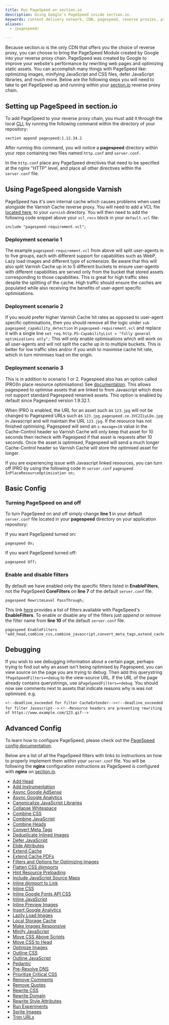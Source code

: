 ```yaml
---
title: Run PageSpeed on section.io
description: Using Google's PageSpeed inside section.io.
keywords: content delivery network, CDN, pagespeed, reverse proxies, proxy, proxy template
aliases:
  - /pagespeed/

---
```


Because section.io is the only CDN that offers you the choice of reverse proxy, you can choose to bring the PageSpeed Module created by Google into your reverse proxy chain. PageSpeed was created by Google to improve your website's performance by rewriting web pages and optimizing static assets. You can accomplish many things with PageSpeed like: optimizing images, minifying JavaScript and CSS files, defer JavaScript libraries, and much more. Below are the following steps you will need to take to get PageSpeed up and running within your [section.io](https://www.section.io) reverse proxy chain.

## Setting up PageSpeed in section.io

To add PageSpeed to your reverse proxy chain, you must add it through the local [CLI](/docs/local-development), by running the following command within the directory of your repository:

    section append pagespeed:1.12.34.2

After running this command, you will notice a **pagespeed** directory within your repo containing two files named `http.conf` and `server.conf`.

In the `http.conf` place any PageSpeed directives that need to be specified at the nginx "HTTP" level, and place all other directives within the `server.conf` file.

## Using PageSpeed alongside Varnish

PageSpeed has it's own internal cache which causes problems when used alongside the Varnish Cache reverse proxy. You will need to add a VCL file [located here](https://gist.github.com/section-io-gists/dcda5a05d1006e3b8c8bd17e7105749c), to your `varnish` directory. You will then need to add the following code snippet above your `vcl_recv` block in your `default.vcl` file:

```
include "pagespeed-requirement.vcl";
```

### Deployment scenario 1

The example `pagespeed-requirement.vcl` from above will split user-agents in to five groups, each with different support for capabilities such as WebP, Lazy load images and different type of screensize. Be aware that this will also split Varnish Cache  up in to 5 different buckets to ensure user-agents with different capabilities are served only from the bucket that stored assets corresponding to those capabilities. This is great for high traffic sites despite the splitting of the cache. High traffic should ensure the caches are populated while also receiving the benefits of user-agent specific optimisations.

### Deployment scenario 2

If you would prefer higher Varnish Cache  hit rates as opposed to user-agent specific optimisations, then you should remove all the logic under `sub pagespeed_capability_detection` in `pagespeed-requirement.vcl` and replace it with a single line
```set req.http.PS-CapabilityList = "fully general optimizations only";```
This will only enable optimisations which will work on all user-agents and will not split the cache up in to multiple buckets. This is better for low traffic sites and/or if you wish to maximise cache hit rate, which in turn minimises load on the origin.

### Deployment scenario 3

This is in addition to scenario 1 or 2. Pagespeed also has an option called IPRO(In place resource optimisations) See [documentation](https://modpagespeed.com/doc/system#ipro). This allows pagespeed to optimise assets that are linked to from Javascript which does not support standard Pagespeed renamed assets. This option is enabled by default since Pagespeed version 1.9.32.1.

When IPRO is enabled, the URL for an asset such as `123.jpg` will not be changed to Pagespeed URLs such as `123.jpg.pagespeed.ce.3VC2ZiyLDo.jpg` in Javascript and will maintain the URL `123.jpg`. If the resource has not finished optimising, Pagespeed will send an `s-maxage=10` value in the Cache-Control header so Varnish Cache will only keep that asset for 10 seconds then recheck with Pagespeed if that asset is requests after 10 seconds. Once the asset is optimised, Pagespeed will send a much longer Cache-Control header so Varnish Cache will store the optimised asset for longer.

If you are experiencing issue with Javascript linked resources, you can turn off IPRO by using the following code in `server.conf`
```pagespeed InPlaceResourceOptimization on;```



## Basic Config

### Turning PageSpeed on and off

To turn PageSpeed on and off simply change **line 1** in your default `server.conf` file located in your **pagespeed** directory on your application repository:

If you want PageSpeed turned on:

    pagespeed On;

If you want PageSpeed turned off:

    pagespeed Off;

### Enable and disable filters

By default we have enabled only the specific filters listed in **EnableFilters**, not the PageSpeed **CoreFilters** on **line 7** of the default `server.conf` file.

    pagespeed RewriteLevel PassThrough;

This link [here](https://modpagespeed.com/doc/config_filters#enabling) provides a list of filters available with PageSpeed's **EnableFilters**. To enable or disable any of the filters just *append* or *remove* the filter name from **line 10** of the default `server.conf` file.

    pagespeed EnableFilters "add_head,combine_css,combine_javascript,convert_meta_tags,extend_cache,fallback_rewrite_css_urls,flatten_css_imports,inline_css,inline_import_to_link,inline_javascript,rewrite_css,rewrite_images,rewrite_javascript,rewrite_style_attributes_with_url";

## Debugging
If you wish to see debugging information about a certain page, perhaps trying to find out why an asset isn't being optimised by Pagespeed, you can view source on the page you are trying to debug. Then add this querystring `?PageSpeedFilters=+debug` to the view-source URL. If the URL of the page already contains querystrings, use `&PageSpeedFilters=+debug`. You should now see comments next to assets that indicate reasons why is was not optimised. e.g.

```<!--deadline_exceeded for filter CacheExtender--><!--deadline_exceeded for filter Javascript-->```
```<!--Resource headers are preventing rewriting of https://www.example.com/123.gif-->```

## Advanced Config

To learn how to configure PageSpeed, please check out the [PageSpeed config documentation](https://modpagespeed.com/doc/config_filters).

Below are a list of all the PageSpeed filters with links to instructions on how to properly implement them within your `server.conf` file. You will be following the **nginx** configuration instructions as PageSpeed is configured with **nginx** on [section.io](https://www.section.io).

* [Add Head](https://modpagespeed.com/doc/filter-head-add)
* [Add Instrumentation](https://modpagespeed.com/doc/filter-instrumentation-add)
* [Async Google AdSense](https://modpagespeed.com/doc/filter-make-show-ads-async)
* [Async Google Analytics](https://modpagespeed.com/doc/filter-make-google-analytics-async)
* [Canonicalize JavaScript Libraries](https://modpagespeed.com/doc/filter-canonicalize-js)
* [Collapse Whitespace](https://modpagespeed.com/doc/filter-whitespace-collapse)
* [Combine CSS](https://modpagespeed.com/doc/filter-css-combine)
* [Combine JavaScript](https://modpagespeed.com/doc/filter-js-combine)
* [Combine Heads](https://modpagespeed.com/doc/filter-head-combine)
* [Convert Meta Tags](https://modpagespeed.com/doc/filter-convert-meta-tags)
* [Deduplicate Inlined Images](https://modpagespeed.com/doc/filter-dedup-inlined-images)
* [Defer JavaScript](https://modpagespeed.com/doc/filter-js-defer)
* [Elide Attributes](https://modpagespeed.com/doc/filter-attribute-elide)
* [Extend Cache](https://modpagespeed.com/doc/filter-cache-extend)
* [Extend Cache PDFs](https://modpagespeed.com/doc/filter-cache-extend-pdfs)
* [Filters and Options for Optimizing Images](https://modpagespeed.com/doc/reference-image-optimize)
* [Flatten CSS @imports](https://modpagespeed.com/doc/filter-flatten-css-imports)
* [Hint Resource Preloading](https://modpagespeed.com/doc/filter-hint-preload-subresources)
* [Include JavaScript Source Maps](https://modpagespeed.com/doc/filter-source-maps-include)
* [Inline @import to Link](https://modpagespeed.com/doc/filter-css-inline-import)
* [Inline CSS](https://modpagespeed.com/doc/filter-css-inline)
* [Inline Google Fonts API CSS](https://modpagespeed.com/doc/filter-css-inline-google-fonts)
* [Inline JavaScript](https://modpagespeed.com/doc/filter-js-inline)
* [Inline Preview Images](https://modpagespeed.com/doc/filter-inline-preview-images)
* [Insert Google Analytics](https://modpagespeed.com/doc/filter-insert-ga)
* [Lazily Load Images](https://modpagespeed.com/doc/filter-lazyload-images)
* [Local Storage Cache](https://modpagespeed.com/doc/filter-local-storage-cache)
* [Make Images Responsive](https://modpagespeed.com/doc/filter-image-responsive)
* [Minify JavaScript](https://modpagespeed.com/doc/filter-js-minify)
* [Move CSS Above Scripts](https://modpagespeed.com/doc/filter-css-above-scripts)
* [Move CSS to Head](https://modpagespeed.com/doc/filter-css-to-head)
* [Optimize Images](https://modpagespeed.com/doc/filter-image-optimize)
* [Outline CSS](https://modpagespeed.com/doc/filter-css-outline)
* [Outline JavaScript](https://modpagespeed.com/doc/filter-js-outline)
* [Pedantic](https://modpagespeed.com/doc/filter-pedantic)
* [Pre-Resolve DNS](https://modpagespeed.com/doc/filter-insert-dns-prefetch)
* [Prioritize Critical CSS](https://modpagespeed.com/doc/filter-prioritize-critical-css)
* [Remove Comments](https://modpagespeed.com/doc/filter-comment-remove)
* [Remove Quotes](https://modpagespeed.com/doc/filter-quote-remove)
* [Rewrite CSS](https://modpagespeed.com/doc/filter-css-rewrite)
* [Rewrite Domain](https://modpagespeed.com/doc/filter-domain-rewrite)
* [Rewrite Style Attributes](https://modpagespeed.com/doc/filter-rewrite-style-attributes)
* [Run Experiments](https://modpagespeed.com/doc/module-run-experiment)
* [Sprite Images](https://modpagespeed.com/doc/filter-image-sprite)
* [Trim URLs](https://modpagespeed.com/doc/filter-trim-urls)
